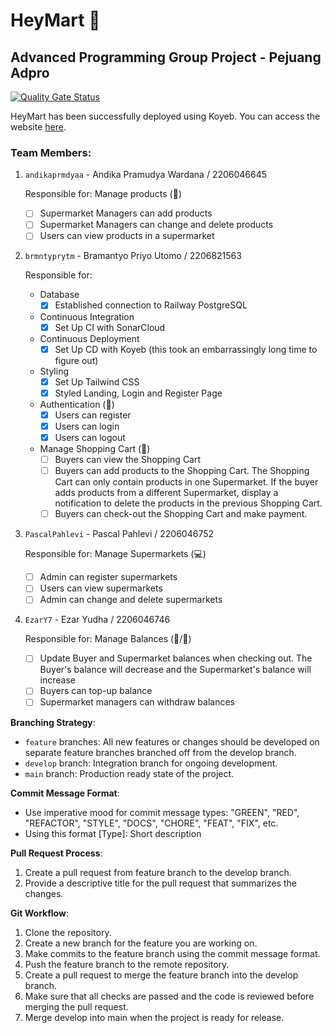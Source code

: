 # HeyMart 👋

## Advanced Programming Group Project - Pejuang Adpro

[![Quality Gate Status](https://sonarcloud.io/api/project_badges/measure?project=PejuangAdpro_HeyMart&metric=alert_status)](https://sonarcloud.io/summary/new_code?id=PejuangAdpro_HeyMart)

HeyMart has been successfully deployed using Koyeb. You can access the website [here](https://heymart-brmntyprytm.koyeb.app/).

### Team Members:
1. `andikaprmdyaa` - Andika Pramudya Wardana / 2206046645

   Responsible for: Manage products (🍎)
   - [ ] Supermarket Managers can add products
   - [ ] Supermarket Managers can change and delete products
   - [ ] Users can view products in a supermarket

2. `brmntyprytm` - Bramantyo Priyo Utomo / 2206821563

   Responsible for:
   - Database
      - [x] Established connection to Railway PostgreSQL
   - Continuous Integration 
      - [x] Set Up CI with SonarCloud
   - Continuous Deployment
      - [x] Set Up CD with Koyeb (this took an embarrassingly long time to figure out)
   - Styling
     -  [x] Set Up Tailwind CSS
     -  [x] Styled Landing, Login and Register Page
   - Authentication (🧑‍)
      - [x] Users can register
      - [x] Users can login
      - [x] Users can logout

   - Manage Shopping Cart (🧑‍)
      - [ ] Buyers can view the Shopping Cart
      - [ ] Buyers can add products to the Shopping Cart. The Shopping Cart can only contain products in one Supermarket. If the buyer adds products from a different Supermarket, display a notification to delete the products in the previous Shopping Cart.
      - [ ] Buyers can check-out the Shopping Cart and make payment.

3. `PascalPahlevi` - Pascal Pahlevi / 2206046752

   Responsible for: Manage Supermarkets (💻)
   - [ ] Admin can register supermarkets
   - [ ] Users can view supermarkets
   - [ ] Admin can change and delete supermarkets

4. `EzarY7` - Ezar Yudha / 2206046746

   Responsible for: Manage Balances (🍎/🧑‍)
   - [ ] Update Buyer and Supermarket balances when checking out. The Buyer's balance will decrease and the Supermarket's balance will increase
   - [ ] Buyers can top-up balance
   - [ ] Supermarket managers can withdraw balances

**Branching Strategy**:
* `feature` branches: All new features or changes should be developed on separate feature branches branched off from the develop branch.
* `develop` branch: Integration branch for ongoing development.
* `main` branch: Production ready state of the project.

**Commit Message Format**:
* Use imperative mood for commit message types: "GREEN", "RED", "REFACTOR", "STYLE", "DOCS", "CHORE", "FEAT", "FIX", etc.
* Using this format [Type]: Short description

**Pull Request Process**:
1. Create a pull request from feature branch to the develop branch.
2. Provide a descriptive title for the pull request that summarizes the changes.

**Git Workflow**:
1. Clone the repository.
2. Create a new branch for the feature you are working on.
3. Make commits to the feature branch using the commit message format.
4. Push the feature branch to the remote repository.
5. Create a pull request to merge the feature branch into the develop branch.
6. Make sure that all checks are passed and the code is reviewed before merging the pull request.
7. Merge develop into main when the project is ready for release.